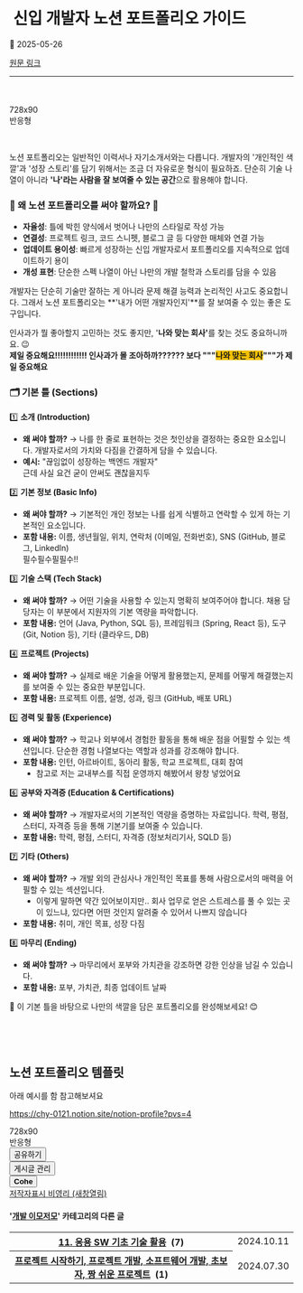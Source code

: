 # ️ 신입 개발자 노션 포트폴리오 가이드

📅 2025-05-26

[원문 링크](https://code-chy.tistory.com/202)

---

<div class="area_view" id="article-view">
<script async="" crossorigin="anonymous" onerror="changeAdsenseToNaverAd()" src="https://pagead2.googlesyndication.com/pagead/js/adsbygoogle.js?client=ca-pub-9527582522912841"></script>
<!-- inventory -->
<ins class="adsbygoogle" data-ad-adfit-unit="DAN-nRFiQiN4avFYIKbk" data-ad-client="ca-pub-9527582522912841" data-ad-format="auto" data-ad-slot="3825649038" data-ad-type="inventory" data-full-width-responsive="true" style="margin:50px 0; display:block;"></ins>
<script id="adsense_script">
     (adsbygoogle = window.adsbygoogle || []).push({});
</script>
<script>
    if(window.ObserveAdsenseUnfilledState !== undefined){ ObserveAdsenseUnfilledState(); }
</script>
<div data-tistory-react-app="NaverAd"></div>
<!-- System - START -->
<div class="revenue_unit_wrap">
<div class="revenue_unit_item adfit">
<div class="revenue_unit_info">728x90</div>
<ins class="kakao_ad_area" data-ad-height="90px" data-ad-unit="DAN-nP21vcNIK4cPjSVz" data-ad-width="728px" style="display: none;"></ins>
<script async="async" src="//t1.daumcdn.net/kas/static/ba.min.js" type="text/javascript"></script>
</div>
</div>
<div class="revenue_unit_wrap">
<div class="revenue_unit_item adsense responsive">
<div class="revenue_unit_info">반응형</div>
<script async="async" src="//pagead2.googlesyndication.com/pagead/js/adsbygoogle.js"></script>
<ins class="adsbygoogle" data-ad-client="ca-pub-9389330875359141" data-ad-format="auto" data-ad-host="ca-host-pub-9691043933427338" style="display: block;"></ins>
<script>(adsbygoogle = window.adsbygoogle || []).push({});</script>
</div>
</div>
<!-- System - END -->
<div class="contents_style"><p data-ke-size="size16"> </p>
<p data-ke-size="size16">노션 포트폴리오는 일반적인 이력서나 자기소개서와는 다릅니다. 개발자의 '개인적인 색깔'과 '성장 스토리'를 담기 위해서는 조금 더 자유로운 형식이 필요하죠. 단순히 기술 나열이 아니라 <b>'나'라는 사람을 잘 보여줄 수 있는 공간</b>으로 활용해야 합니다.</p>
<h3 data-ke-size="size23"><b>📝 왜 노션 포트폴리오를 써야 할까요?</b> 🤔</h3>
<ul data-ke-list-type="disc" style="list-style-type: disc;">
<li><b>자율성</b>: 틀에 박힌 양식에서 벗어나 나만의 스타일로 작성 가능</li>
<li><b>연결성</b>: 프로젝트 링크, 코드 스니펫, 블로그 글 등 다양한 매체와 연결 가능</li>
<li><b>업데이트 용이성</b>: 빠르게 성장하는 신입 개발자로서 포트폴리오를 지속적으로 업데이트하기 용이</li>
<li><b>개성 표현</b>: 단순한 스펙 나열이 아닌 나만의 개발 철학과 스토리를 담을 수 있음</li>
</ul>
<p data-ke-size="size16">개발자는 단순히 기술만 잘하는 게 아니라 문제 해결 능력과 논리적인 사고도 중요합니다. 그래서 노션 포트폴리오는 **'내가 어떤 개발자인지'**를 잘 보여줄 수 있는 좋은 도구입니다.</p>
<p data-ke-size="size16">인사과가 뭘 좋아할지 고민하는 것도 좋지만, '<b>나와 맞는 회사'</b>를 찾는 것도 중요하니까요. 😉<br/><b>제일 중요해요!!!!!!!!!!!! 인사과가 몰 조아하까?????? 보다 """<span style="background-color: #f3c000;">나와 맞는 회사</span>"""가 제일 중요해요</b></p>
<h3 data-ke-size="size23"><b>🗂️ 기본 틀 (Sections)</b></h3>
<p data-ke-size="size16">1️⃣ <b>소개 (Introduction)</b></p>
<ul data-ke-list-type="disc" style="list-style-type: disc;">
<li><b>왜 써야 할까?</b> → 나를 한 줄로 표현하는 것은 첫인상을 결정하는 중요한 요소입니다. 개발자로서의 가치와 다짐을 간결하게 담을 수 있습니다.</li>
<li><b>예시:</b> "끊임없이 성장하는 백엔드 개발자"<br/>근데 사실 요건 굳이 안써도 괜찮을지두</li>
</ul>
<p data-ke-size="size16">2️⃣ <b>기본 정보 (Basic Info)</b></p>
<ul data-ke-list-type="disc" style="list-style-type: disc;">
<li><b>왜 써야 할까?</b> → 기본적인 개인 정보는 나를 쉽게 식별하고 연락할 수 있게 하는 기본적인 요소입니다.</li>
<li><b>포함 내용:</b> 이름, 생년월일, 위치, 연락처 (이메일, 전화번호), SNS (GitHub, 블로그, LinkedIn)<br/>필수필수필필수!!</li>
</ul>
<p data-ke-size="size16">3️⃣ <b>기술 스택 (Tech Stack)</b></p>
<ul data-ke-list-type="disc" style="list-style-type: disc;">
<li><b>왜 써야 할까?</b> → 어떤 기술을 사용할 수 있는지 명확히 보여주어야 합니다. 채용 담당자는 이 부분에서 지원자의 기본 역량을 파악합니다.</li>
<li><b>포함 내용:</b> 언어 (Java, Python, SQL 등), 프레임워크 (Spring, React 등), 도구 (Git, Notion 등), 기타 (클라우드, DB)</li>
</ul>
<p data-ke-size="size16">4️⃣ <b>프로젝트 (Projects)</b></p>
<ul data-ke-list-type="disc" style="list-style-type: disc;">
<li><b>왜 써야 할까?</b> → 실제로 배운 기술을 어떻게 활용했는지, 문제를 어떻게 해결했는지를 보여줄 수 있는 중요한 부분입니다.</li>
<li><b>포함 내용:</b> 프로젝트 이름, 설명, 성과, 링크 (GitHub, 배포 URL)</li>
</ul>
<p data-ke-size="size16">5️⃣ <b>경력 및 활동 (Experience)</b></p>
<ul data-ke-list-type="disc" style="list-style-type: disc;">
<li><b>왜 써야 할까?</b> → 학교나 외부에서 경험한 활동을 통해 배운 점을 어필할 수 있는 섹션입니다. 단순한 경험 나열보다는 역할과 성과를 강조해야 합니다.</li>
<li><b>포함 내용:</b> 인턴, 아르바이트, 동아리 활동, 학교 프로젝트, 대회 참여
<ul data-ke-list-type="disc" style="list-style-type: disc;">
<li>참고로 저는 교내부스를 직접 운영까지 해봤어서 왕창 넣었어요 </li>
</ul>
</li>
</ul>
<p data-ke-size="size16">6️⃣ <b>공부와 자격증 (Education &amp; Certifications)</b></p>
<ul data-ke-list-type="disc" style="list-style-type: disc;">
<li><b>왜 써야 할까?</b> → 개발자로서의 기본적인 역량을 증명하는 자료입니다. 학력, 평점, 스터디, 자격증 등을 통해 기본기를 보여줄 수 있습니다.</li>
<li><b>포함 내용:</b> 학력, 평점, 스터디, 자격증 (정보처리기사, SQLD 등)</li>
</ul>
<p data-ke-size="size16">7️⃣ <b>기타 (Others)</b></p>
<ul data-ke-list-type="disc" style="list-style-type: disc;">
<li><b>왜 써야 할까?</b> → 개발 외의 관심사나 개인적인 목표를 통해 사람으로서의 매력을 어필할 수 있는 섹션입니다.
<ul data-ke-list-type="disc" style="list-style-type: disc;">
<li>이렇게 말하면 약간 있어보이지만.. 회사 업무로 얻은 스트레스를 풀 수 있는 곳이 있느냐, 있다면 어떤 것인지 알려줄 수 있어서 나쁘지 않습니다</li>
</ul>
</li>
<li><b>포함 내용:</b> 취미, 개인 목표, 성장 다짐</li>
</ul>
<p data-ke-size="size16">8️⃣ <b>마무리 (Ending)</b></p>
<ul data-ke-list-type="disc" style="list-style-type: disc;">
<li><b>왜 써야 할까?</b> → 마무리에서 포부와 가치관을 강조하면 강한 인상을 남길 수 있습니다.</li>
<li><b>포함 내용:</b> 포부, 가치관, 최종 업데이트 날짜</li>
</ul>
<p data-ke-size="size16">🔗 이 기본 틀을 바탕으로 나만의 색깔을 담은 포트폴리오를 완성해보세요! 😊</p>
<p data-ke-size="size16"> </p>
<p data-ke-size="size16"> </p>
<h2 data-ke-size="size26">노션 포트폴리오 템플릿</h2>
<p data-ke-size="size16">아래 예시를 함 참고해보셔요</p>
<p data-ke-size="size16"><a href="https://chy-0121.notion.site/notion-profile?pvs=4" rel="noopener noreferrer" target="_blank">https://chy-0121.notion.site/notion-profile?pvs=4</a></p></div>
<!-- System - START -->
<div class="revenue_unit_wrap">
<div class="revenue_unit_item adfit">
<div class="revenue_unit_info">728x90</div>
<ins class="kakao_ad_area" data-ad-height="90px" data-ad-unit="DAN-Zam346sFty2LTccN" data-ad-width="728px" style="display: none;"></ins>
<script async="async" src="//t1.daumcdn.net/kas/static/ba.min.js" type="text/javascript"></script>
</div>
</div>
<div class="revenue_unit_wrap">
<div class="revenue_unit_item adsense responsive">
<div class="revenue_unit_info">반응형</div>
<script async="async" src="//pagead2.googlesyndication.com/pagead/js/adsbygoogle.js"></script>
<ins class="adsbygoogle" data-ad-client="ca-pub-9389330875359141" data-ad-format="auto" data-ad-host="ca-host-pub-9691043933427338" style="display: block;"></ins>
<script>(adsbygoogle = window.adsbygoogle || []).push({});</script>
</div>
</div>
<!-- System - END -->
<div class="container_postbtn #post_button_group">
<div class="postbtn_like"><script>window.ReactionButtonType = 'reaction';
window.ReactionApiUrl = '//code-chy.tistory.com/reaction';
window.ReactionReqBody = {
    entryId: 202
}</script>
<div class="wrap_btn" data-tistory-react-app="Reaction" id="reaction-202"></div><div class="wrap_btn wrap_btn_share"><button aria-expanded="false" class="btn_post sns_btn btn_share" data-blog-title="Cohe" data-description="노션 포트폴리오는 일반적인 이력서나 자기소개서와는 다릅니다. 개발자의 '개인적인 색깔'과 '성장 스토리'를 담기 위해서는 조금 더 자유로운 형식이 필요하죠. 단순히 기술 나열이 아니라 '나'라는 사람을 잘 보여줄 수 있는 공간으로 활용해야 합니다.📝 왜 노션 포트폴리오를 써야 할까요? 🤔자율성: 틀에 박힌 양식에서 벗어나 나만의 스타일로 작성 가능연결성: 프로젝트 링크, 코드 스니펫, 블로그 글 등 다양한 매체와 연결 가능업데이트 용이성: 빠르게 성장하는 신입 개발자로서 포트폴리오를 지속적으로 업데이트하기 용이개성 표현: 단순한 스펙 나열이 아닌 나만의 개발 철학과 스토리를 담을 수 있음개발자는 단순히 기술만 잘하는 게 아니라 문제 해결 능력과 논리적인 사고도 중요합니다. 그래서 노션 포트폴리오는 *.." data-pc-url="https://code-chy.tistory.com/202" data-profile-image="https://tistory1.daumcdn.net/tistory/5646409/attach/8bf562b73e38446a9f0bb065fc30f867" data-profile-name="코헤0121" data-relative-pc-url="/202" data-thumbnail-url="https://t1.daumcdn.net/tistory_admin/static/images/openGraph/opengraph.png" data-title="🗂️ 신입 개발자 노션 포트폴리오 가이드" type="button"><span class="ico_postbtn ico_share">공유하기</span></button>
<div class="layer_post" id="tistorySnsLayer"></div>
</div><div class="wrap_btn wrap_btn_etc" data-category-visibility="public" data-entry-id="202" data-entry-visibility="public"><button aria-expanded="false" class="btn_post btn_etc2" type="button"><span class="ico_postbtn ico_etc">게시글 관리</span></button>
<div class="layer_post" id="tistoryEtcLayer"></div>
</div></div>
<button class="btn_menu_toolbar btn_subscription #subscribe" data-blog-id="5646409" data-device="web_pc" data-tiara-action-name="구독 버튼_클릭" data-url="https://code-chy.tistory.com/202" type="button"><em class="txt_state"></em><strong class="txt_tool_id">Cohe</strong><span class="img_common_tistory ico_check_type1"></span></button> <div class="postbtn_ccl" data-ccl-derive="1" data-ccl-type="6">
<a class="link_ccl" href="https://creativecommons.org/licenses/by-nc/4.0/deed.ko" rel="license" target="_blank">
<span class="bundle_ccl">
<span class="ico_postbtn ico_ccl1">저작자표시</span> <span class="ico_postbtn ico_ccl2">비영리</span>
</span>
<span class="screen_out">(새창열림)</span>
</a>
</div>
<!--
            <rdf:RDF xmlns="https://web.resource.org/cc/" xmlns:dc="https://purl.org/dc/elements/1.1/" xmlns:rdf="https://www.w3.org/1999/02/22-rdf-syntax-ns#">
                <Work rdf:about="">
                    <license rdf:resource="https://creativecommons.org/licenses/by-nc/4.0/deed.ko" />
                </Work>
                <License rdf:about="https://creativecommons.org/licenses/by-nc/4.0/deed.ko">
                    <permits rdf:resource="https://web.resource.org/cc/Reproduction"/>
                    <permits rdf:resource="https://web.resource.org/cc/Distribution"/>
                    <requires rdf:resource="https://web.resource.org/cc/Notice"/>
                    <requires rdf:resource="https://web.resource.org/cc/Attribution"/>
                    <permits rdf:resource="https://web.resource.org/cc/DerivativeWorks"/>
<prohibits rdf:resource="https://web.resource.org/cc/CommercialUse"/>

                </License>
            </rdf:RDF>
            --> <div data-tistory-react-app="SupportButton"></div>
</div>
<!-- PostListinCategory - START -->
<div class="another_category another_category_color_gray">
<h4>'<a href="/category/%EA%B0%9C%EB%B0%9C%20%EC%9D%B4%EB%AA%A8%EC%A0%80%EB%AA%A8">개발 이모저모</a>' 카테고리의 다른 글</h4>
<table>
<tr>
<th><a href="/177">11. 응용 SW 기초 기술 활용</a>  <span>(7)</span></th>
<td>2024.10.11</td>
</tr>
<tr>
<th><a href="/133">프로젝트 시작하기, 프로젝트 개발, 소프트웨어 개발, 초보자, 짱 쉬운 프로젝트</a>  <span>(1)</span></th>
<td>2024.07.30</td>
</tr>
</table>
</div>
<!-- PostListinCategory - END -->
</div>